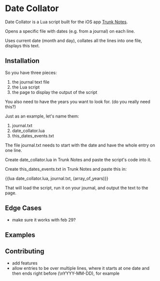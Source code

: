 
# Date Collator

Date Collator is a Lua script built for the iOS app [Trunk Notes](https://itunes.apple.com/us/app/trunk-notes/id302880785).

Opens a specific file with dates (e.g. from a journal) on each line.

Uses current date (month and day), collates all the lines into one file, displays this text.


## Installation

So you have three pieces:
1) the journal text file
2) the Lua script
3) the page to display the output of the script

You also need to have the years you want to look for. (do you really need this?)

Just as an example, let's name them:
1) journal.txt
2) date_collator.lua
3) this_dates_events.txt

The file journal.txt needs to start with the date and have the whole entry on one line.

Create date_collator.lua in Trunk Notes and paste the script's code into it.

Create this_dates_events.txt in Trunk Notes and paste this in:

{{lua date_collator.lua, journal.txt, (array_of_years)}}

That will load the script, run it on your journal, and output the text to the page.


## Edge Cases
 - make sure it works with feb 29?

## Examples
## Contributing
 - add features
 - allow entries to be over multiple lines, where it starts at one date and then ends right before (\nYYYY-MM-DD), for example

